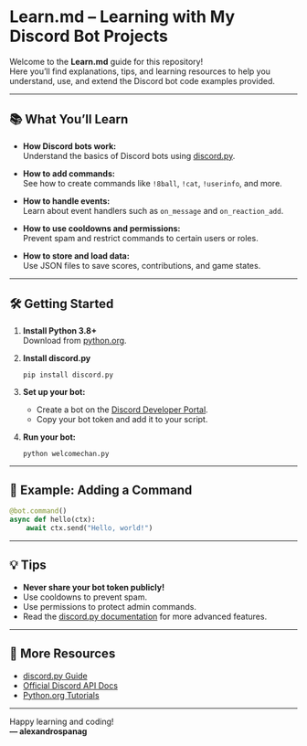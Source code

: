 # Learn.md – Learning with My Discord Bot Projects

Welcome to the **Learn.md** guide for this repository!  
Here you’ll find explanations, tips, and learning resources to help you understand, use, and extend the Discord bot code examples provided.

---

## 📚 What You’ll Learn

- **How Discord bots work:**  
  Understand the basics of Discord bots using [discord.py](https://discordpy.readthedocs.io/).

- **How to add commands:**  
  See how to create commands like `!8ball`, `!cat`, `!userinfo`, and more.

- **How to handle events:**  
  Learn about event handlers such as `on_message` and `on_reaction_add`.

- **How to use cooldowns and permissions:**  
  Prevent spam and restrict commands to certain users or roles.

- **How to store and load data:**  
  Use JSON files to save scores, contributions, and game states.

---

## 🛠️ Getting Started

1. **Install Python 3.8+**  
   Download from [python.org](https://www.python.org/).

2. **Install discord.py**  
   ```
   pip install discord.py
   ```

3. **Set up your bot:**  
   - Create a bot on the [Discord Developer Portal](https://discord.com/developers/applications).
   - Copy your bot token and add it to your script.

4. **Run your bot:**  
   ```
   python welcomechan.py
   ```

---

## 📝 Example: Adding a Command

```python
@bot.command()
async def hello(ctx):
    await ctx.send("Hello, world!")
```

---

## 💡 Tips

- **Never share your bot token publicly!**
- Use cooldowns to prevent spam.
- Use permissions to protect admin commands.
- Read the [discord.py documentation](https://discordpy.readthedocs.io/) for more advanced features.

---

## 📖 More Resources

- [discord.py Guide](https://discordpy.readthedocs.io/)
- [Official Discord API Docs](https://discord.com/developers/docs/intro)
- [Python.org Tutorials](https://docs.python.org/3/tutorial/)

---

Happy learning and coding!  
**— alexandrospanag**
